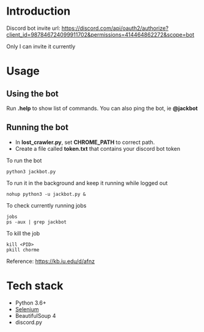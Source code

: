 # Introduction
Discord bot invite url: https://discord.com/api/oauth2/authorize?client_id=987846724099911702&permissions=414464862272&scope=bot

Only I can invite it currently

# Usage
## Using the bot
Run **.help** to show list of commands. You can also ping the bot, ie **@jackbot**

## Running the bot
* In **lost_crawler.py**, set **CHROME_PATH** to correct path.
* Create a file called **token.txt** that contains your discord bot token

To run the bot
```
python3 jackbot.py
```

To run it in the background and keep it running while logged out
```
nohup python3 -u jackbot.py &
```

To check currently running jobs
```
jobs
ps -aux | grep jackbot
```

To kill the job
```
kill <PID>
pkill chorme
```

Reference: https://kb.iu.edu/d/afnz

# Tech stack
* Python 3.6+
* [Selenium](https://jonathansoma.com/lede/algorithms-2017/servers/setting-up/)
* BeautifulSoup 4
* discord.py
